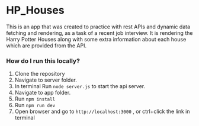 # HP_Houses

This is an app that was created to practice with rest APIs and dynamic data fetching and rendering, as a task of a recent job interview.
It is rendering the Harry Potter Houses along with some extra information about each house which are provided from the API.

### How do I run this locally?

1. Clone the repository
2. Navigate to server folder.
3. In terminal Run `node server.js` to start the api server.
4. Navigate to app folder.
5. Run `npm install`
6. Run `npm run dev`
7. Open browser and go to `http://localhost:3000` , or ctrl+click the link in terminal

